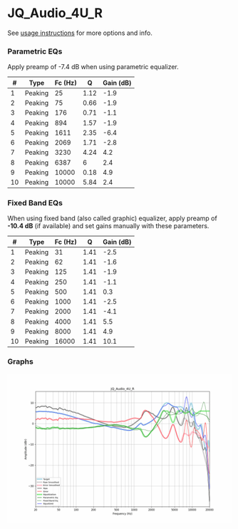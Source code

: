 # JQ_Audio_4U_R
See [usage instructions](https://github.com/jaakkopasanen/AutoEq#usage) for more options and info.

### Parametric EQs
Apply preamp of -7.4 dB when using parametric equalizer.

|   # | Type    |   Fc (Hz) |    Q |   Gain (dB) |
|-----|---------|-----------|------|-------------|
|   1 | Peaking |        25 | 1.12 |        -1.9 |
|   2 | Peaking |        75 | 0.66 |        -1.9 |
|   3 | Peaking |       176 | 0.71 |        -1.1 |
|   4 | Peaking |       894 | 1.57 |        -1.9 |
|   5 | Peaking |      1611 | 2.35 |        -6.4 |
|   6 | Peaking |      2069 | 1.71 |        -2.8 |
|   7 | Peaking |      3230 | 4.24 |         4.2 |
|   8 | Peaking |      6387 | 6    |         2.4 |
|   9 | Peaking |     10000 | 0.18 |         4.9 |
|  10 | Peaking |     10000 | 5.84 |         2.4 |

### Fixed Band EQs
When using fixed band (also called graphic) equalizer, apply preamp of **-10.4 dB** (if available) and set gains manually with these parameters.

|   # | Type    |   Fc (Hz) |    Q |   Gain (dB) |
|-----|---------|-----------|------|-------------|
|   1 | Peaking |        31 | 1.41 |        -2.5 |
|   2 | Peaking |        62 | 1.41 |        -1.6 |
|   3 | Peaking |       125 | 1.41 |        -1.9 |
|   4 | Peaking |       250 | 1.41 |        -1.1 |
|   5 | Peaking |       500 | 1.41 |         0.3 |
|   6 | Peaking |      1000 | 1.41 |        -2.5 |
|   7 | Peaking |      2000 | 1.41 |        -4.1 |
|   8 | Peaking |      4000 | 1.41 |         5.5 |
|   9 | Peaking |      8000 | 1.41 |         4.9 |
|  10 | Peaking |     16000 | 1.41 |        10.1 |

### Graphs
![](./JQ_Audio_4U_R.png)
